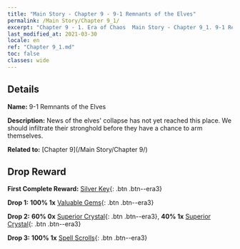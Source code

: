 ```yaml
---
title: "Main Story - Chapter 9 - 9-1 Remnants of the Elves"
permalink: /Main Story/Chapter 9_1/
excerpt: "Chapter 9 - 1. Era of Chaos  Main Story - Chapter 9_1. 9-1 Remnants of the Elves"
last_modified_at: 2021-03-30
locale: en
ref: "Chapter 9_1.md"
toc: false
classes: wide
---
```


## Details

 **Name:** 9-1 Remnants of the Elves

 **Description:** News of the elves' collapse has not yet reached this place. We should infiltrate their stronghold before they have a chance to arm themselves.

 **Related to:** [Chapter 9](/Main Story/Chapter 9/)

## Drop Reward

 **First Complete Reward:** [Silver Key](/Items/con_693/){: .btn .btn--era3}

 **Drop 1:** **100% 1x** [Valuable Gems](/Items/mat_30/){: .btn .btn--era3}

 **Drop 2:** **60% 0x** [Superior Crystal](/Items/mat_24/){: .btn .btn--era3}, **40% 1x** [Superior Crystal](/Items/mat_24/){: .btn .btn--era3}

 **Drop 3:** **100% 1x** [Spell Scrolls](/Items/con_694/){: .btn .btn--era3}

